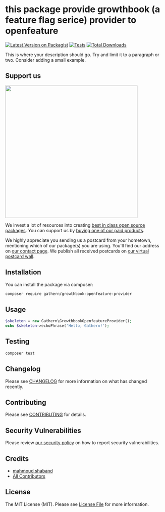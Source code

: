 # this package provide growthbook (a feature flag serice) provider to  openfeature 

[![Latest Version on Packagist](https://img.shields.io/packagist/v/gathern/growthbook-openfeature-provider.svg?style=flat-square)](https://packagist.org/packages/gathern/growthbook-openfeature-provider)
[![Tests](https://img.shields.io/github/actions/workflow/status/gathern/growthbook-openfeature-provider/run-tests.yml?branch=main&label=tests&style=flat-square)](https://github.com/gathern/growthbook-openfeature-provider/actions/workflows/run-tests.yml)
[![Total Downloads](https://img.shields.io/packagist/dt/gathern/growthbook-openfeature-provider.svg?style=flat-square)](https://packagist.org/packages/gathern/growthbook-openfeature-provider)

This is where your description should go. Try and limit it to a paragraph or two. Consider adding a small example.

## Support us

[<img src="https://github-ads.s3.eu-central-1.amazonaws.com/growthbook-openfeature-provider.jpg?t=1" width="419px" />](https://spatie.be/github-ad-click/growthbook-openfeature-provider)

We invest a lot of resources into creating [best in class open source packages](https://spatie.be/open-source). You can support us by [buying one of our paid products](https://spatie.be/open-source/support-us).

We highly appreciate you sending us a postcard from your hometown, mentioning which of our package(s) you are using. You'll find our address on [our contact page](https://spatie.be/about-us). We publish all received postcards on [our virtual postcard wall](https://spatie.be/open-source/postcards).

## Installation

You can install the package via composer:

```bash
composer require gathern/growthbook-openfeature-provider
```

## Usage

```php
$skeleton = new Gathern\GrowthbookOpenfeatureProvider();
echo $skeleton->echoPhrase('Hello, Gathern!');
```

## Testing

```bash
composer test
```

## Changelog

Please see [CHANGELOG](CHANGELOG.md) for more information on what has changed recently.

## Contributing

Please see [CONTRIBUTING](https://github.com/spatie/.github/blob/main/CONTRIBUTING.md) for details.

## Security Vulnerabilities

Please review [our security policy](../../security/policy) on how to report security vulnerabilities.

## Credits

- [mahmoud shaband](https://github.com/shabandinho)
- [All Contributors](../../contributors)

## License

The MIT License (MIT). Please see [License File](LICENSE.md) for more information.
